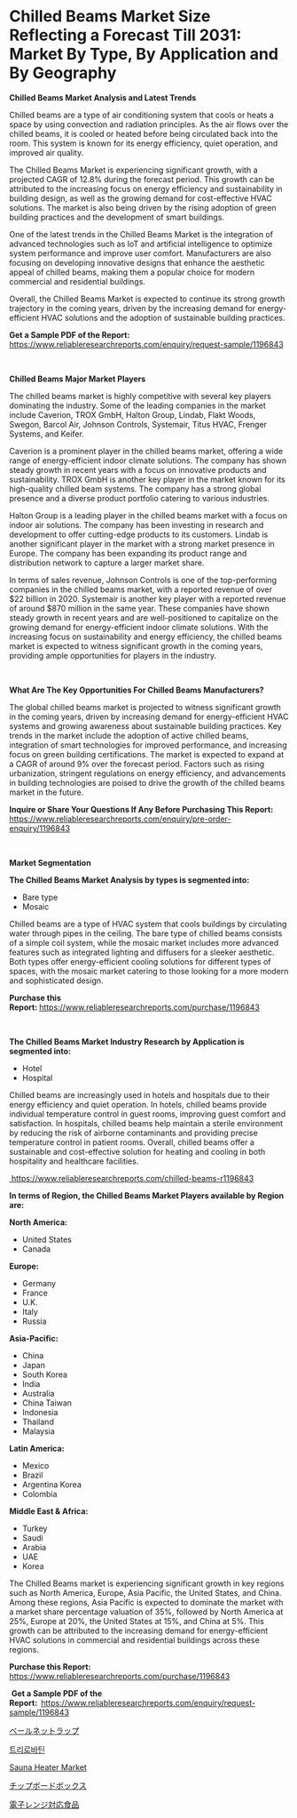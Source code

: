 <p><h1>Chilled Beams Market Size Reflecting a Forecast Till 2031: Market By Type, By Application and By Geography</h1></p><p><strong>Chilled Beams Market Analysis and Latest Trends</strong></p>
<p><p>Chilled beams are a type of air conditioning system that cools or heats a space by using convection and radiation principles. As the air flows over the chilled beams, it is cooled or heated before being circulated back into the room. This system is known for its energy efficiency, quiet operation, and improved air quality.</p><p>The Chilled Beams Market is experiencing significant growth, with a projected CAGR of 12.8% during the forecast period. This growth can be attributed to the increasing focus on energy efficiency and sustainability in building design, as well as the growing demand for cost-effective HVAC solutions. The market is also being driven by the rising adoption of green building practices and the development of smart buildings.</p><p>One of the latest trends in the Chilled Beams Market is the integration of advanced technologies such as IoT and artificial intelligence to optimize system performance and improve user comfort. Manufacturers are also focusing on developing innovative designs that enhance the aesthetic appeal of chilled beams, making them a popular choice for modern commercial and residential buildings.</p><p>Overall, the Chilled Beams Market is expected to continue its strong growth trajectory in the coming years, driven by the increasing demand for energy-efficient HVAC solutions and the adoption of sustainable building practices.</p></p>
<p><strong>Get a Sample PDF of the Report:&nbsp;</strong> <a href="https://www.reliableresearchreports.com/enquiry/request-sample/1196843">https://www.reliableresearchreports.com/enquiry/request-sample/1196843</a></p>
<p>&nbsp;</p>
<p><strong>Chilled Beams Major Market Players</strong></p>
<p><p>The chilled beams market is highly competitive with several key players dominating the industry. Some of the leading companies in the market include Caverion, TROX GmbH, Halton Group, Lindab, Flakt Woods, Swegon, Barcol Air, Johnson Controls, Systemair, Titus HVAC, Frenger Systems, and Keifer.</p><p>Caverion is a prominent player in the chilled beams market, offering a wide range of energy-efficient indoor climate solutions. The company has shown steady growth in recent years with a focus on innovative products and sustainability. TROX GmbH is another key player in the market known for its high-quality chilled beam systems. The company has a strong global presence and a diverse product portfolio catering to various industries.</p><p>Halton Group is a leading player in the chilled beams market with a focus on indoor air solutions. The company has been investing in research and development to offer cutting-edge products to its customers. Lindab is another significant player in the market with a strong market presence in Europe. The company has been expanding its product range and distribution network to capture a larger market share.</p><p>In terms of sales revenue, Johnson Controls is one of the top-performing companies in the chilled beams market, with a reported revenue of over $22 billion in 2020. Systemair is another key player with a reported revenue of around $870 million in the same year. These companies have shown steady growth in recent years and are well-positioned to capitalize on the growing demand for energy-efficient indoor climate solutions. With the increasing focus on sustainability and energy efficiency, the chilled beams market is expected to witness significant growth in the coming years, providing ample opportunities for players in the industry.</p></p>
<p>&nbsp;</p>
<p><strong>What Are The Key Opportunities For Chilled Beams Manufacturers?</strong></p>
<p><p>The global chilled beams market is projected to witness significant growth in the coming years, driven by increasing demand for energy-efficient HVAC systems and growing awareness about sustainable building practices. Key trends in the market include the adoption of active chilled beams, integration of smart technologies for improved performance, and increasing focus on green building certifications. The market is expected to expand at a CAGR of around 9% over the forecast period. Factors such as rising urbanization, stringent regulations on energy efficiency, and advancements in building technologies are poised to drive the growth of the chilled beams market in the future.</p></p>
<p><strong>Inquire or Share Your Questions If Any Before Purchasing This Report:</strong> <a href="https://www.reliableresearchreports.com/enquiry/pre-order-enquiry/1196843">https://www.reliableresearchreports.com/enquiry/pre-order-enquiry/1196843</a></p>
<p>&nbsp;</p>
<p><strong>Market Segmentation</strong></p>
<p><strong>The Chilled Beams Market Analysis by types is segmented into:</strong></p>
<p><ul><li>Bare type</li><li>Mosaic</li></ul></p>
<p><p>Chilled beams are a type of HVAC system that cools buildings by circulating water through pipes in the ceiling. The bare type of chilled beams consists of a simple coil system, while the mosaic market includes more advanced features such as integrated lighting and diffusers for a sleeker aesthetic. Both types offer energy-efficient cooling solutions for different types of spaces, with the mosaic market catering to those looking for a more modern and sophisticated design.</p></p>
<p><strong>Purchase this Report:&nbsp;</strong><a href="https://www.reliableresearchreports.com/purchase/1196843">https://www.reliableresearchreports.com/purchase/1196843</a></p>
<p>&nbsp;</p>
<p><strong>The Chilled Beams Market Industry Research by Application is segmented into:</strong></p>
<p><ul><li>Hotel</li><li>Hospital</li></ul></p>
<p><p>Chilled beams are increasingly used in hotels and hospitals due to their energy efficiency and quiet operation. In hotels, chilled beams provide individual temperature control in guest rooms, improving guest comfort and satisfaction. In hospitals, chilled beams help maintain a sterile environment by reducing the risk of airborne contaminants and providing precise temperature control in patient rooms. Overall, chilled beams offer a sustainable and cost-effective solution for heating and cooling in both hospitality and healthcare facilities.</p></p>
<p><a href="https://www.reliableresearchreports.com/chilled-beams-r1196843">&nbsp;https://www.reliableresearchreports.com/chilled-beams-r1196843</a></p>
<p><strong>In terms of Region, the Chilled Beams Market Players available by Region are:</strong></p>
<p>
    <p> <strong> North America: </strong>
        <ul>
            <li>United States</li>
            <li>Canada</li>
        </ul>
        </p> 
    <p> <strong> Europe: </strong>
        <ul>
            <li>Germany</li>
            <li>France</li>
            <li>U.K.</li>
            <li>Italy</li>
            <li>Russia</li>
        </ul>
        </p> 
    <p> <strong> Asia-Pacific: </strong>
        <ul>
            <li>China</li>
            <li>Japan</li>
            <li>South Korea</li>
            <li>India</li>
            <li>Australia</li>
            <li>China Taiwan</li>
            <li>Indonesia</li>
            <li>Thailand</li>
            <li>Malaysia</li>
        </ul>
        </p> 
    <p> <strong> Latin America: </strong>
        <ul>
            <li>Mexico</li>
            <li>Brazil</li>
            <li>Argentina Korea</li>
            <li>Colombia</li>
        </ul>
        </p> 
    <p> <strong> Middle East & Africa: </strong>
        <ul>
            <li>Turkey</li>
            <li>Saudi</li>
            <li>Arabia</li>
            <li>UAE</li>
            <li>Korea</li>
        </ul>
    </p>
    </p>
<p><p>The Chilled Beams market is experiencing significant growth in key regions such as North America, Europe, Asia Pacific, the United States, and China. Among these regions, Asia Pacific is expected to dominate the market with a market share percentage valuation of 35%, followed by North America at 25%, Europe at 20%, the United States at 15%, and China at 5%. This growth can be attributed to the increasing demand for energy-efficient HVAC solutions in commercial and residential buildings across these regions.</p></p>
<p><strong>Purchase this Report: </strong><a href="https://www.reliableresearchreports.com/purchase/1196843">https://www.reliableresearchreports.com/purchase/1196843</a></p>
<p>&nbsp;<strong>Get a Sample PDF of the Report:&nbsp;&nbsp;</strong><a href="https://www.reliableresearchreports.com/enquiry/request-sample/1196843">https://www.reliableresearchreports.com/enquiry/request-sample/1196843</a></p>
<p><strong></strong></p>
<p><p><a href="https://github.com/KenyonJohns/Market-Research-Report-List-1/blob/main/2223125156589.md">ベールネットラップ</a></p><p><a href="https://github.com/TobyKub4685/Market-Research-Report-List-2/blob/main/3065375167548.md">트리로바틴</a></p><p><a href="https://github.com/wrwgzwbr35/Market-Research-Report-List-1/blob/main/sauna-heater-market.md">Sauna Heater Market</a></p><p><a href="https://medium.com/@kegley4963152024/%E3%82%B0%E3%83%AD%E3%83%BC%E3%83%90%E3%83%AB%E3%83%81%E3%83%83%E3%83%97%E3%83%9C%E3%83%BC%E3%83%89%E3%83%9C%E3%83%83%E3%82%AF%E3%82%B9%E5%B8%82%E5%A0%B4%E5%8B%95%E5%90%91-2024-2031%E5%B9%B4-%E3%81%AB%E3%81%A4%E3%81%84%E3%81%A6%E3%81%AE%E6%88%A6%E7%95%A5%E7%9A%84%E6%B4%9E%E5%AF%9F%E3%82%92170%E3%83%9A%E3%83%BC%E3%82%B8%E3%81%A7%E7%B6%B2%E7%BE%85%E3%81%97%E3%81%A6%E3%81%84%E3%81%BE%E3%81%99-d05e0e9d639c">チップボードボックス</a></p><p><a href="https://medium.com/@brucenichols644/%E4%B8%96%E7%95%8C%E3%81%AE%E9%9B%BB%E5%AD%90%E3%83%AC%E3%83%B3%E3%82%B8%E9%A3%9F%E5%93%81%E5%B8%82%E5%A0%B4%E8%A6%8F%E6%A8%A1%E3%81%AF-%E5%B9%B4%E5%B9%B3%E5%9D%87%E6%88%90%E9%95%B7%E7%8E%87-%E3%81%AB%E9%81%94%E3%81%99%E3%82%8B%E3%81%A8%E4%BA%88%E6%83%B3%E3%81%95%E3%82%8C%E3%81%A6%E3%81%8A%E3%82%8A-%E3%81%93%E3%81%AE%E3%83%AC%E3%83%9D%E3%83%BC%E3%83%88%E3%81%AF%E5%B8%82%E5%A0%B4%E3%81%AE%E6%88%90%E9%95%B7-%E3%83%88%E3%83%AC%E3%83%B3%E3%83%89-%E6%A9%9F%E4%BC%9A-%E3%81%8A%E3%82%88%E3%81%B32024%E5%B9%B4%E3%81%8B%E3%82%892031%E5%B9%B4%E3%81%BE%E3%81%A7%E3%81%AE%E4%BA%88%E6%B8%AC%E3%82%92%E3%82%AB%E3%83%90%E3%83%BC%E3%81%97%E3%81%A6%E3%81%84%E3%81%BE%E3%81%99-e29babe155a5">電子レンジ対応食品</a></p></p>